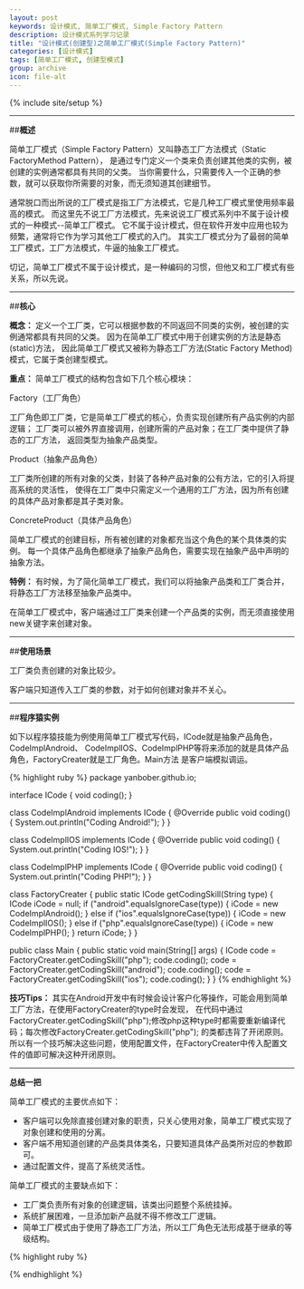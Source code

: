 ```yaml
---
layout: post
keywords: 设计模式, 简单工厂模式, Simple Factory Pattern
description: 设计模式系列学习记录
title: "设计模式(创建型)之简单工厂模式(Simple Factory Pattern)"
categories: [设计模式]
tags: [简单工厂模式, 创建型模式]
group: archive
icon: file-alt
---
```

{% include site/setup %}

<hr>

##**概述**

简单工厂模式（Simple Factory Pattern）又叫静态工厂方法模式（Static FactoryMethod Pattern），
是通过专门定义一个类来负责创建其他类的实例，被创建的实例通常都具有共同的父类。
当你需要什么，只需要传入一个正确的参数，就可以获取你所需要的对象，而无须知道其创建细节。

通常脱口而出所说的工厂模式是指工厂方法模式，它是几种工厂模式里使用频率最高的模式。
而这里先不说工厂方法模式，先来说说工厂模式系列中不属于设计模式的一种模式--简单工厂模式。
它不属于设计模式，但在软件开发中应用也较为频繁，通常将它作为学习其他工厂模式的入门。
其实工厂模式分为了最弱的简单工厂模式，工厂方法模式，牛逼的抽象工厂模式。

切记，简单工厂模式不属于设计模式，是一种编码的习惯，但他又和工厂模式有些关系，所以先说。

<hr>

##**核心**

**概念：** 定义一个工厂类，它可以根据参数的不同返回不同类的实例，被创建的实例通常都具有共同的父类。
因为在简单工厂模式中用于创建实例的方法是静态(static)方法，
因此简单工厂模式又被称为静态工厂方法(Static Factory Method)模式，它属于类创建型模式。


**重点：** 简单工厂模式的结构包含如下几个核心模块：

Factory（工厂角色）

工厂角色即工厂类，它是简单工厂模式的核心，负责实现创建所有产品实例的内部逻辑；
工厂类可以被外界直接调用，创建所需的产品对象；在工厂类中提供了静态的工厂方法，
返回类型为抽象产品类型。

Product（抽象产品角色）

工厂类所创建的所有对象的父类，封装了各种产品对象的公有方法，它的引入将提高系统的灵活性，
使得在工厂类中只需定义一个通用的工厂方法，因为所有创建的具体产品对象都是其子类对象。

ConcreteProduct（具体产品角色）

简单工厂模式的创建目标，所有被创建的对象都充当这个角色的某个具体类的实例。
每一个具体产品角色都继承了抽象产品角色，需要实现在抽象产品中声明的抽象方法。

**特例：** 有时候，为了简化简单工厂模式，我们可以将抽象产品类和工厂类合并，将静态工厂方法移至抽象产品类中。
       
在简单工厂模式中，客户端通过工厂类来创建一个产品类的实例，而无须直接使用new关键字来创建对象。

<hr>

##**使用场景**

工厂类负责创建的对象比较少。

客户端只知道传入工厂类的参数，对于如何创建对象并不关心。

<hr>

##**程序猿实例**

如下以程序猿技能为例使用简单工厂模式写代码，ICode就是抽象产品角色，CodeImplAndroid、
CodeImplIOS、CodeImplPHP等将来添加的就是具体产品角色，FactoryCreater就是工厂角色。Main方法
是客户端模拟调运。

{% highlight ruby %}
package yanbober.github.io;

interface ICode {
    void coding();
}

class CodeImplAndroid implements ICode {
    @Override
    public void coding() {
        System.out.println("Coding Android!");
    }
}

class CodeImplIOS implements ICode {
    @Override
    public void coding() {
        System.out.println("Coding IOS!");
    }
}

class CodeImplPHP implements ICode {
    @Override
    public void coding() {
        System.out.println("Coding PHP!");
    }
}

class FactoryCreater {
    public static ICode getCodingSkill(String type) {
        ICode iCode = null;
        if ("android".equalsIgnoreCase(type)) {
            iCode = new CodeImplAndroid();
        }
        else if ("ios".equalsIgnoreCase(type)) {
            iCode = new CodeImplIOS();
        }
        else if ("php".equalsIgnoreCase(type)) {
            iCode = new CodeImplPHP();
        }
        return iCode;
    }
}

public class Main {
    public static void main(String[] args) {
        ICode code = FactoryCreater.getCodingSkill("php");
        code.coding();
        code = FactoryCreater.getCodingSkill("android");
        code.coding();
        code = FactoryCreater.getCodingSkill("ios");
        code.coding();
    }
}
{% endhighlight %}

**技巧Tips：** 其实在Android开发中有时候会设计客户化等操作，可能会用到简单工厂方法，在使用FactoryCreater的type时会发现，
在代码中通过FactoryCreater.getCodingSkill("php");修改php这种type时都需要重新编译代码；每次修改FactoryCreater.getCodingSkill("php");
的类都违背了开闭原则。所以有一个技巧解决这些问题，使用配置文件，在FactoryCreater中传入配置文件的值即可解决这种开闭原则。

<hr>

**总结一把**

简单工厂模式的主要优点如下：

- 客户端可以免除直接创建对象的职责，只关心使用对象，简单工厂模式实现了对象创建和使用的分离。
- 客户端不用知道创建的产品类具体类名，只要知道具体产品类所对应的参数即可。
- 通过配置文件，提高了系统灵活性。
 
简单工厂模式的主要缺点如下：

- 工厂类负责所有对象的创建逻辑，该类出问题整个系统挂掉。
- 系统扩展困难，一旦添加新产品就不得不修改工厂逻辑。
- 简单工厂模式由于使用了静态工厂方法，所以工厂角色无法形成基于继承的等级结构。

{% highlight ruby %}

{% endhighlight %}

